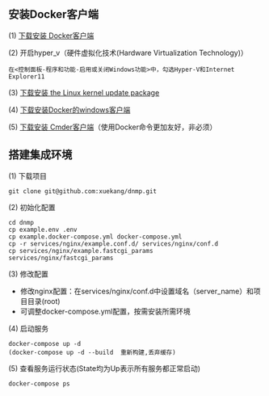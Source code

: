 ## 安装Docker客户端
(1) [下载安装 Docker客户端](https://docs.docker.com/desktop/windows/release-notes/)

(2) 开启hyper_v（硬件虚拟化技术(Hardware Virtualization Technology)）
```
在<控制面板-程序和功能-启用或关闭Windows功能>中，勾选Hyper-V和Internet Explorer11
```

(3) [下载安装 the Linux kernel update package](https://wslstorestorage.blob.core.windows.net/wslblob/wsl_update_x64.msi)

(4) [下载安装Docker的windows客户端](https://desktop.docker.com/win/main/amd64/Docker%20Desktop%20Installer.exe)

(5) [下载安装 Cmder客户端](https://cmder.net/)（使用Docker命令更加友好，非必须）

## 搭建集成环境
(1) 下载项目
```
git clone git@github.com:xuekang/dnmp.git
```
(2) 初始化配置
```
cd dnmp
cp example.env .env
cp example.docker-compose.yml docker-compose.yml
cp -r services/nginx/example.conf.d/ services/nginx/conf.d
cp services/nginx/example.fastcgi_params  services/nginx/fastcgi_params 
```
(3) 修改配置

- 修改nginx配置：在services/nginx/conf.d中设置域名（server_name）和项目目录(root)
- 可调整docker-compose.yml配置，按需安装所需环境
  
(4) 启动服务
```
docker-compose up -d
(docker-compose up -d --build  重新构建,丢弃缓存)
```
(5) 查看服务运行状态(State均为Up表示所有服务都正常启动)
```
docker-compose ps 
```
